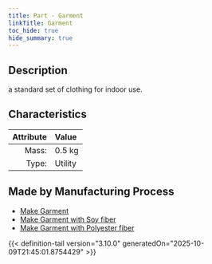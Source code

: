 ```yaml
---
title: Part - Garment
linkTitle: Garment
toc_hide: true
hide_summary: true
---
```

<!-- This is generated by the MarsSim HelpGenertor, do not edit. -->

## Description
a standard set of clothing for indoor use.

## Characteristics

| Attribute      | Value |
|--------:|:------|
|Mass:|0.5 kg|
|Type:|Utility|

## Made by Manufacturing Process

- [Make Garment](/docs/definitions/process/make-garment)
- [Make Garment with Soy fiber](/docs/definitions/process/make-garment-with-soy-fiber)
- [Make Garment with Polyester fiber](/docs/definitions/process/make-garment-with-polyester-fiber)




{{< definition-tail version="3.10.0" generatedOn="2025-10-09T21:45:01.8754429" >}}



